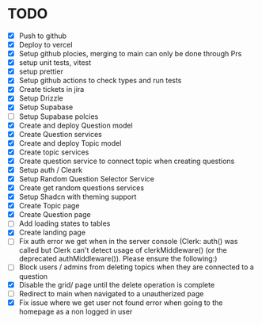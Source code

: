 # TODO

- [x] Push to github
- [x] Deploy to vercel
- [x] Setup github plocies, merging to main can only be done through Prs
- [x] setup unit tests, vitest
- [x] setup prettier
- [x] Setup github actions to check types and run tests
- [x] Create tickets in jira
- [x] Setup Drizzle
- [x] Setup Supabase
- [ ] Setup Supabase polcies
- [x] Create and deploy Question model
- [x] Create Question services
- [x] Create and deploy Topic model
- [x] Create topic services
- [x] Create question service to connect topic when creating questions
- [x] Setup auth / Cleark
- [x] Setup Random Question Selector Service
- [x] Create get random questions services
- [x] Setup Shadcn with theming support
- [x] Create Topic page
- [x] Create Question page
- [ ] Add loading states to tables
- [x] Create landing page
- [ ] Fix auth error we get when in the server console (Clerk: auth() was called but Clerk can't detect usage of clerkMiddleware() (or the deprecated authMiddleware()). Please ensure the following:)
- [ ] Block users / admins from deleting topics when they are connected to a question
- [x] Disable the grid/ page until the delete operation is complete
- [ ] Redirect to main when navigated to a unautherized page
- [x] Fix issue where we get user not found error when going to the homepage as a non logged in user